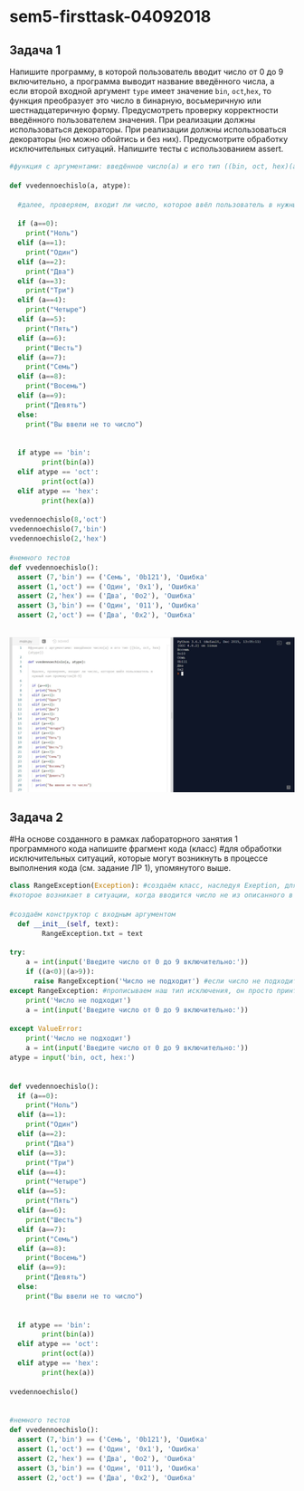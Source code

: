 # sem5-firsttask-04092018

## Задача 1

Напишите программу, в которой пользователь вводит число от 0 до 9 включительно, а программа выводит название введённого числа, а если второй входной аргумент ```type``` имеет значение ```bin```, ```oct```,```hex```, то функция преобразует это число в бинарную, восьмеричную или шестнадцатеричную форму. Предусмотреть проверку корректности введённого пользователем значения. При реализации должны использоваться декораторы. 
При реализации должны использоваться декораторы (но можно обойтись и без них). 
Предусмотрите обработку исключительных ситуаций. 
Напишите тесты с использованием assert.

```python
#функция c аргументами: введённое число(a) и его тип ((bin, oct, hex)(atype))

def vvedennoechislo(a, atype): 
  
  #далее, проверяем, входит ли число, которое ввёл пользователь в нужный нам промежуток(0-9)
  
  if (a==0): 
    print("Ноль")
  elif (a==1):
    print("Один")
  elif (a==2):
    print("Два")
  elif (a==3):
    print("Три")
  elif (a==4):
    print("Четыре")
  elif (a==5):
    print("Пять")         
  elif (a==6):
    print("Шесть")
  elif (a==7):
    print("Семь")
  elif (a==8):
    print("Восемь")
  elif (a==9):
    print("Девять")
  else:
    print("Вы ввели не то число")


  if atype == 'bin':
        print(bin(a))
  elif atype == 'oct':
        print(oct(a))
  elif atype == 'hex':
        print(hex(a))
    
vvedennoechislo(8,'oct')        
vvedennoechislo(7,'bin') 
vvedennoechislo(2,'hex')

#немного тестов
def vvedennoechislo(): 
  assert (7,'bin') == ('Семь', '0b121'), 'Ошибка'
  assert (1,'oct') == ('Один', '0x1'), 'Ошибка'
  assert (2,'hex') == ('Два', '0o2'), 'Ошибка'
  assert (3,'bin') == ('Один', '011'), 'Ошибка'
  assert (2,'oct') == ('Два', '0x2'), 'Ошибка'
  
```
![alt](https://github.com/herzenuni/sem5-firsttask-04092018-KsushaSeliv/blob/master/10.JPG)


## Задача 2

#На основе созданного в рамках лабораторного занятия 1 программного кода напишите фрагмент кода (класс)
#для обработки исключительных ситуаций, которые могут возникнуть в процессе выполнения кода (см. задание ЛР 1), упомянутого выше.

```python
class RangeException(Exception): #создаём класс, наследуя Exeption, для обработки исключения,
#которое возникает в ситуации, когда вводится число не из описанного в условии диапазона(0-9);

#создаём конструктор с входным аргументом
  def __init__(self, text): 
        RangeException.txt = text

try:
    a = int(input('Введите число от 0 до 9 включительно:'))
    if ((a<0)|(a>9)):
      raise RangeException('Число не подходит') #если число не подходит, вылетает исключение
except RangeException: #прописываем наш тип исключения, он просто принтится
    print('Число не подходит')
    a = int(input('Введите число от 0 до 9 включительно:'))

except ValueError:
    print('Число не подходит')
    a = int(input('Введите число от 0 до 9 включительно:'))
atype = input('bin, oct, hex:')


def vvedennoechislo(): 
  if (a==0): 
    print("Ноль")
  elif (a==1):
    print("Один")
  elif (a==2):
    print("Два")
  elif (a==3):
    print("Три")
  elif (a==4):
    print("Четыре")
  elif (a==5):
    print("Пять")         
  elif (a==6):
    print("Шесть")
  elif (a==7):
    print("Семь")
  elif (a==8):
    print("Восемь")
  elif (a==9):
    print("Девять")
  else:
    print("Вы ввели не то число")


  if atype == 'bin':
        print(bin(a))
  elif atype == 'oct':
        print(oct(a))
  elif atype == 'hex':
        print(hex(a))
    
vvedennoechislo()        


#немного тестов
def vvedennoechislo(): 
  assert (7,'bin') == ('Семь', '0b121'), 'Ошибка'
  assert (1,'oct') == ('Один', '0x1'), 'Ошибка'
  assert (2,'hex') == ('Два', '0o2'), 'Ошибка'
  assert (3,'bin') == ('Один', '011'), 'Ошибка'
  assert (2,'oct') == ('Два', '0x2'), 'Ошибка'
```
